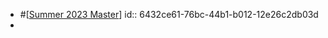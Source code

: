 - #[[Summer 2023 Master]]
  id:: 6432ce61-76bc-44b1-b012-12e26c2db03d
-

[//begin]: # "Autogenerated link references for markdown compatibility"
[Summer 2023 Master]: <../pages-ls/Summer 2023 Master> "Summer 2023 Master"
[//end]: # "Autogenerated link references"